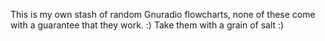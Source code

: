 This is my own stash of random Gnuradio flowcharts, none of these come with a guarantee that they work. :)
Take them with a grain of salt :)
